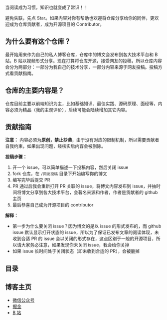 当阅读成为习惯，知识也就变成了常识！！

避免失联，先点 Star。如果内容对你有帮助也欢迎将仓库分享给你的同伴，更欢迎成为仓库贡献者，成为开源项目的 Contributor。

## 为什么要有这个仓库？

最开始用来作为自己的私人博客仓库，仓库中的博文会发布到各大技术平台和 B 站，B 站以视频形式分享。现在打算将仓库开源，接受网友的投稿，所以仓库内容会分为两部分：一部分为我自己的技术分享，一部分内容来源于网友投稿。投稿方式看贡献指南。

## 仓库的主要内容是？

仓库目前主要以前端知识为主，比如基础知识、最佳实践、源码原理、面经等，内容必须为精品（我的主观评价），后续可能会陆续增加其它内容。

## 贡献指南

**注意：** 内容必须为**原创，禁止抄袭**，由于没有对应的限制机制，所以需要贡献者自我约束，如果出现问题，经核实后内容会被删除。

**投稿步骤：**
1. 开一个 issue，可以简单描述一下投稿内容，然后关闭 issue
2. fork 仓库，在 `/网友投稿` 目录下开始编写你的博文
3. 编写完毕后提交 PR
4. PR 通过后我会重新打开 PR 关联的 issue，将博文内容发布到 issue，并抽时间将博文分享到各大技术平台，会著名来源和作者，作者是贡献者的 github 主页
5. 最后恭喜自己成为开源项目的 contributor

**解释：**
* 第一步为什么要关闭 issue？因为博文的是以 issue 的形式发布的，而 github issue 默认显示打开状态的 issue，所以为了保证已发布文章的阅读体现，未收到合适 PR 的 issue 会以关闭的形式存在，这点区别于一般的开源项目，所以请大家务必注意，如果发现你未关闭 issue，我会给你关掉
* 如果 issue 长时间处于关闭状态（即未收到合适的 PR），会被删掉

## 目录

## 博客主页

* [微信公众号](https://gitee.com/liyongning/typora-image-bed/raw/master/202202051901281.jpg)
* [掘金](https://juejin.cn/user/1028798616461326)
* [B 站](https://space.bilibili.com/359669053)
